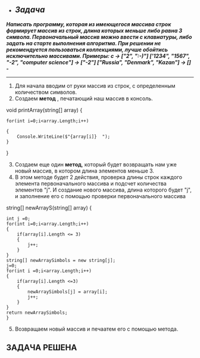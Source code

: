 - ## ***Задача***

***Написать программу, которая из имеющегося массива строк формирует массив из строк, 
длина которых меньше либо равна 3 символа.
Первоначальный массив можно ввести с клавиатуры, 
либо задать на старте выполнения алгоритма. При решении не рекомендуется пользоваться коллекциями,
 лучше обойтись
исключительно массивами.
Примеры:
c -> ["2", ":-)"]
['1234", "1567", "-2", "computer science"] -> ["-2"]
["Russia", "Denmark", "Kazan"] -> [] -***

-----------------------

1. Для начала вводим от руки массив из строк, с определенным количеством символов.
2. Создаем **метод** , печатающий наш массив в консоль.

void printArray(string[] array)
{

    for(int i=0;i<array.Length;i++)

    {
        Console.WriteLine($"{array[i]}  ");
    }
}

3. Создаем еще один __метод__, который будет возвращать нам уже новый массив, в котором длина элементов меньше 3.
4. В этом методе будет 2 действия, проверка длины строк каждого элемента первоначального массива и подсчет количества элементов "j". И создание нового массива, длина которого будет "j", и заполнение его с помощью проверки первоначального массива 

string[] newArrayS(string[] array)
{

    int j =0;
    for(int i=0;i<array.Length;i++)
    {
        if(array[i].Length <= 3)
        {
            j++;
        }
    }
    string[] newArraySimbols = new string[j];
    j=0;
    for(int i =0;i<array.Length;i++)
    {
        if(array[i].Length <=3)
        {
            newArraySimbols[j] = array[i];
            j++;
        }
    }
    return newArraySimbols;
    }

5. Возвращаем новый массив и печаатем его с помощью метода.

## **ЗАДАЧА РЕШЕНА**